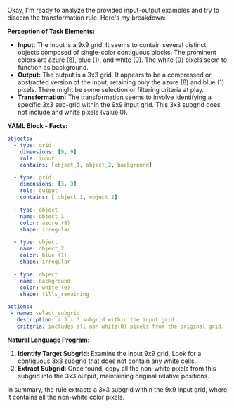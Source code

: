 Okay, I'm ready to analyze the provided input-output examples and try to discern the transformation rule. Here's my breakdown:

**Perception of Task Elements:**

*   **Input:** The input is a 9x9 grid. It seems to contain several distinct objects composed of single-color contiguous blocks. The prominent colors are azure (8), blue (1), and white (0). The white (0) pixels seem to function as background.
*   **Output:** The output is a 3x3 grid. It appears to be a compressed or abstracted version of the input, retaining only the azure (8) and blue (1) pixels. There might be some selection or filtering criteria at play.
*   **Transformation:** The transformation seems to involve identifying a specific 3x3 sub-grid within the 9x9 input grid. This 3x3 subgrid does not include and white pixels (value 0).

**YAML Block - Facts:**


```yaml
objects:
  - type: grid
    dimensions: [9, 9]
    role: input
    contains: [object_1, object_2, background]

  - type: grid
    dimensions: [3, 3]
    role: output
    contains: [ object_1, object_2]

  - type: object
    name: object_1
    color: azure (8)
    shape: irregular

  - type: object
    name: object_2
    color: blue (1)
    shape: irregular

  - type: object
    name: background
    color: white (0)
    shape: fills_remaining

actions:
 - name: select_subgrid
   description: a 3 x 3 subgrid within the input grid
   criteria: includes all non white(0) pixels from the original grid.

```


**Natural Language Program:**

1.  **Identify Target Subgrid:** Examine the input 9x9 grid. Look for a contiguous 3x3 subgrid that does not contain any white cells.
2.  **Extract Subgrid**: Once found, copy all the non-white pixels from this subgrid into the 3x3 output, maintaining original relative positions.

In summary, the rule extracts a 3x3 subgrid within the 9x9 input grid, where it contains all the non-white color pixels.

